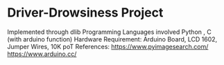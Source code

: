 # Driver-Drowsiness Project
Implemented through dlib 
Programming Languages involved Python ,  C (with arduino function)
Hardware Requirement: Arduino Board, LCD 1602, Jumper Wires, 10K poT
References: https://www.pyimagesearch.com/
https://www.arduino.cc/
